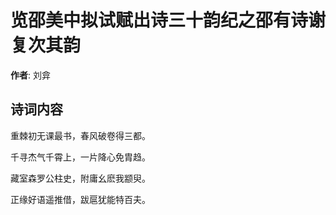 # 览邵美中拟试赋出诗三十韵纪之邵有诗谢复次其韵

**作者**: 刘弇

## 诗词内容

重棘初无课最书，春风破卷得三都。

千寻杰气千霄上，一片降心免胄趋。

藏室森罗公柱史，附庸幺麽我颛臾。

正缘好语遥推借，跋扈犹能特百夫。

